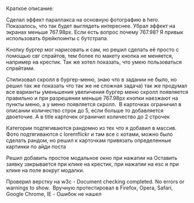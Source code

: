 
Краткое описание:

Сделал эффект параллакса на основную фотографию в hero. Показалось, что так будет выглядеть интереснее. Убрал эффект на экранах меньше 767.98px.
Если есть вопрос почему 767.98? Я привык использовать брейкпоинты с бутстрапа.

Кнопку бургер мог нарисовать и сам, но решил сделать её просто с помощью свг спрайтов, тем более по макету кнопка не меняется, например на крестик.
Так же хотел показать, что умею пользоваться спрайтами.

Стилизовал скролл в бургер-меню, знаю что в задании не было, но решил так же показать что так же не сложная задача) так же продумал все варианты уменьшения увеличения бургер меню скролл появляется правильно и при разрешении меньше 767.98px кнопки наезжают на пункты меню, а у меню появляется скролл. 
В карточках ограничил в описании количество строк до 5, если больше то добавляется двоеточие. А в title карточек ограничил количество до 2 строчек

Категории подтягиваются рандомно из тех что я добавил в массив. Фото подтягиваются с loremflickr и там все с котами, можно было сделать рандом, но решил к карточкам привязать определенные картинки по айди поста

Решил добавить простое модальное окно при нажатии на Оставить заявку закрывается при клике на крестик, при нажатии на esc и при клике на поле вокруг модалки.

Проверил верстку на w3c - Document checking completed. No errors or warnings to show. 
Вручную протестировал в Firefox, Opera, Safari, Google Chrome, IE - Ошибок не нашел
